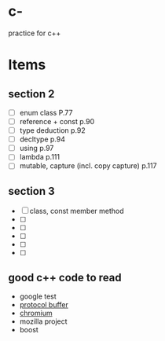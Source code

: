 # c-
practice for c++

# Items
## section 2
- [ ] enum class P.77
- [ ] reference + const p.90
- [ ] type deduction p.92
- [ ] decltype p.94
- [ ] using p.97
- [ ] lambda p.111
- [ ] mutable, capture (incl. copy capture) p.117
## section 3
- [ ] class, const member method
- [ ] 
- [ ] 
- [ ] 
- [ ] 
- [ ] 

## good c++ code to read
- google test
- [protocol buffer](https://github.com/protocolbuffers/protobuf/releases)
- [chromium](http://dev.chromium.org/developers/how-tos/get-the-code)
- mozilla project
- boost
